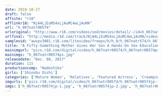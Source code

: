 ```yaml
---
date: 2018-10-27
draft: false
affsite: "r18"
afflinkr18: "NjA4LjEuMS4xLjAuMC4wLjAuMA"
url: "h_067natr00574"
urloriginal: "http://www.r18.com/videos/vod/movies/detail/-/id=h_067natr00574"
urlfinal: "http://media.r18.com/track/NjA4LjEuMS4xLjAuMC4wLjAuMA/videos/vod/movies/detail/-/id=h_067natr00574"
samplevid: "awspv3001.r18.com/litevideo/freepv/h/h_0/h_067natr574/h_067natr574_dmb_w.mp4"
title: "A Fifty-Something Mother Gives Her Son A Hands-On Sex Education Shinobu Oishi"
mainimgurl: "pics.r18.com/digital/video/h_067natr00574/h_067natr00574ps.jpg"
mainimgs: "h_067natr00574ps.jpg"
releasedate: "Dec. 08, 2017"
duration: 115
productioncomp: "Nadeshiko"
girls: ['Shinobu Oishi']
categories: ['Mature Woman', 'Relatives', 'Featured Actress', 'Creampie', 'Blowjob', 'Masturbation', 'Hi-Def']
imgurls: ['pics.r18.com/digital/video/h_067natr00574/h_067natr00574jp-1.jpg', 'pics.r18.com/digital/video/h_067natr00574/h_067natr00574jp-2.jpg', 'pics.r18.com/digital/video/h_067natr00574/h_067natr00574jp-3.jpg', 'pics.r18.com/digital/video/h_067natr00574/h_067natr00574jp-4.jpg', 'pics.r18.com/digital/video/h_067natr00574/h_067natr00574jp-5.jpg', 'pics.r18.com/digital/video/h_067natr00574/h_067natr00574jp-6.jpg', 'pics.r18.com/digital/video/h_067natr00574/h_067natr00574jp-7.jpg', 'pics.r18.com/digital/video/h_067natr00574/h_067natr00574jp-8.jpg', 'pics.r18.com/digital/video/h_067natr00574/h_067natr00574jp-9.jpg', 'pics.r18.com/digital/video/h_067natr00574/h_067natr00574jp-10.jpg', 'pics.r18.com/digital/video/h_067natr00574/h_067natr00574jp-11.jpg', 'pics.r18.com/digital/video/h_067natr00574/h_067natr00574jp-12.jpg', 'pics.r18.com/digital/video/h_067natr00574/h_067natr00574jp-13.jpg', 'pics.r18.com/digital/video/h_067natr00574/h_067natr00574jp-14.jpg', 'pics.r18.com/digital/video/h_067natr00574/h_067natr00574jp-15.jpg', 'pics.r18.com/digital/video/h_067natr00574/h_067natr00574jp-16.jpg', 'pics.r18.com/digital/video/h_067natr00574/h_067natr00574jp-17.jpg', 'pics.r18.com/digital/video/h_067natr00574/h_067natr00574jp-18.jpg', 'pics.r18.com/digital/video/h_067natr00574/h_067natr00574jp-19.jpg']
imgs: ['h_067natr00574jp-1.jpg', 'h_067natr00574jp-2.jpg', 'h_067natr00574jp-3.jpg', 'h_067natr00574jp-4.jpg', 'h_067natr00574jp-5.jpg', 'h_067natr00574jp-6.jpg', 'h_067natr00574jp-7.jpg', 'h_067natr00574jp-8.jpg', 'h_067natr00574jp-9.jpg', 'h_067natr00574jp-10.jpg', 'h_067natr00574jp-11.jpg', 'h_067natr00574jp-12.jpg', 'h_067natr00574jp-13.jpg', 'h_067natr00574jp-14.jpg', 'h_067natr00574jp-15.jpg', 'h_067natr00574jp-16.jpg', 'h_067natr00574jp-17.jpg', 'h_067natr00574jp-18.jpg', 'h_067natr00574jp-19.jpg']
---
```

